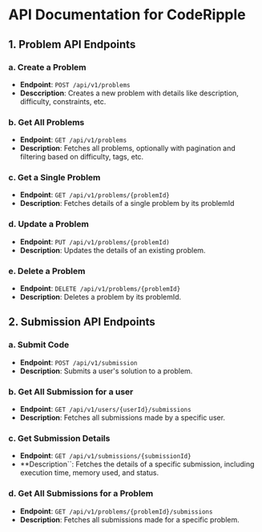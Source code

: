 # API Documentation for CodeRipple

## 1. Problem API Endpoints

### **a. Create a Problem**

- **Endpoint**: `POST /api/v1/problems`
- **Desccription**: Creates a new problem with details like description, difficulty, constraints, etc.

### **b. Get All Problems**

- **Endpoint**: `GET /api/v1/problems`
- **Description**: Fetches all problems, optionally with pagination and filtering based on difficulty, tags, etc.

### **c. Get a Single Problem**

- **Endpoint**: `GET /api/v1/problems/{problemId}`
- **Description**: Fetches details of a single problem by its problemId

### **d. Update a Problem**

- **Endpoint**: `PUT /api/v1/problems/{problemId)`
- **Description**: Updates the details of an existing problem.

### **e. Delete a Problem**

- **Endpoint**: `DELETE /api/v1/problems/{problemId}`
- **Description**: Deletes a problem by its problemId.

## 2. Submission API Endpoints

### **a. Submit Code**

- **Endpoint**: `POST /api/v1/submission`
- **Description**: Submits a user's solution to a problem.

### **b. Get All Submission for a user**

- **Endpoint**: `GET /api/v1/users/{userId}/submissions`
- **Description**: Fetches all submissions made by a specific user.

### **c. Get Submission Details**

- **Endpoint**: `GET /api/v1/submissions/{submissionId}`
- \*\*Description``: Fetches the details of a specific submission, including execution time, memory used, and status.

### **d. Get All Submissions for a Problem**

- **Endpoint**: `GET /api/v1/problems/{problemId}/submissions`
- **Description**: Fetches all submissions made for a specific problem.
